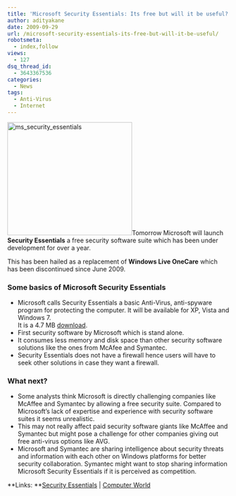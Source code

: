 ```yaml
---
title: 'Microsoft Security Essentials: Its free but will it be useful?'
author: adityakane
date: 2009-09-29
url: /microsoft-security-essentials-its-free-but-will-it-be-useful/
robotsmeta:
  - index,follow
views:
  - 127
dsq_thread_id:
  - 3643367536
categories:
  - News
tags:
  - Anti-Virus
  - Internet
---
```

<img class="alignleft size-full wp-image-15133" src="http://cdn.devilsworkshop.org/files/2009/09/ms_security_essentials.JPG" alt="ms_security_essentials" width="283" height="256" />Tomorrow Microsoft will launch **Security Essentials** a free security software suite which has been under development for over a year.

This has been hailed as a replacement of **Windows Live OneCare** which has been discontinued since June 2009.

### Some basics of Microsoft Security Essentials

  * Microsoft calls Security Essentials a basic Anti-Virus, anti-spyware program for protecting the computer. It will be available for XP, Vista and Windows 7.  
    It is a 4.7 MB <a href="http://www.microsoft.com/SECURITY_ESSENTIALS/" onclick="_gaq.push(['_trackEvent', 'outbound-article', 'http://www.microsoft.com/SECURITY_ESSENTIALS/', 'download']);" >download</a>.
  * First security software by Microsoft which is stand alone.
  * It consumes less memory and disk space than other security software solutions like the ones from McAfee and Symantec.
  * Security Essentials does not have a firewall hence users will have to seek other solutions in case they want a firewall.

### What next?

  * Some analysts think Microsoft is directly challenging companies like McAffee and Symantec by allowing a free security suite. Compared to Microsoft&#8217;s lack of expertise and experience with security software suites it seems unrealistic.
  * This may not really affect paid security software giants like McAffee and Symantec but might pose a challenge for other companies giving out free anti-virus options like AVG.
  * Microsoft and Symantec are sharing intelligence about security threats and information with each other on Windows platforms for better security collaboration. Symantec might want to stop sharing information Microsoft Security Essentials if it is perceived as competition.

**Links: **<a href="http://www.microsoft.com/SECURITY_ESSENTIALS/" onclick="_gaq.push(['_trackEvent', 'outbound-article', 'http://www.microsoft.com/SECURITY_ESSENTIALS/', 'Security Essentials']);" >Security Essentials</a> | <a href="http://www.computerworld.com/s/article/9138633/Microsoft_confirms_free_security_software_ships_Tuesday" onclick="_gaq.push(['_trackEvent', 'outbound-article', 'http://www.computerworld.com/s/article/9138633/Microsoft_confirms_free_security_software_ships_Tuesday', 'Computer World']);" >Computer World</a>
